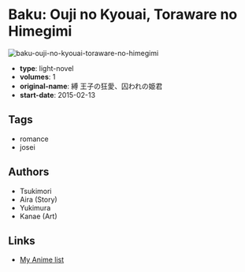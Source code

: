 # Baku: Ouji no Kyouai, Toraware no Himegimi

![baku-ouji-no-kyouai-toraware-no-himegimi](https://cdn.myanimelist.net/images/manga/3/158355.jpg)

-   **type**: light-novel
-   **volumes**: 1
-   **original-name**: 縛 王子の狂愛、囚われの姫君
-   **start-date**: 2015-02-13

## Tags

-   romance
-   josei

## Authors

-   Tsukimori
-   Aira (Story)
-   Yukimura
-   Kanae (Art)

## Links

-   [My Anime list](https://myanimelist.net/manga/89485/Baku__Ouji_no_Kyouai_Toraware_no_Himegimi)
